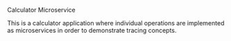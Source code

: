 Calculator Microservice

This is a calculator application where individual operations are implemented as microservices in order to demonstrate tracing concepts.
